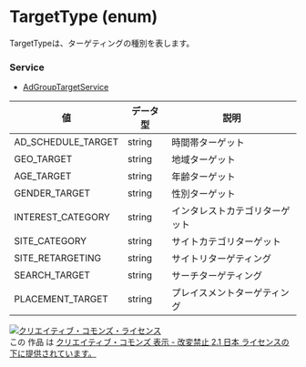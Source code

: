 # TargetType (enum)
TargetTypeは、ターゲティングの種別を表します。
### Service
+ [AdGroupTargetService](../services/AdGroupTargetService.md)

| 値 | データ型 | 説明 | 
|---|---|---|
| AD_SCHEDULE_TARGET| string| 時間帯ターゲット |
| GEO_TARGET| string| 地域ターゲット |
| AGE_TARGET| string| 年齢ターゲット |
| GENDER_TARGET| string| 性別ターゲット |
| INTEREST_CATEGORY| string| インタレストカテゴリターゲット |
| SITE_CATEGORY| string| サイトカテゴリターゲット |
| SITE_RETARGETING| string| サイトリターゲティング |
| SEARCH_TARGET| string| サーチターゲティング |
| PLACEMENT_TARGET| string| プレイスメントターゲティング |
<a rel="license" href="http://creativecommons.org/licenses/by-nd/2.1/jp/"><img alt="クリエイティブ・コモンズ・ライセンス" style="border-width:0" src="https://i.creativecommons.org/l/by-nd/2.1/jp/88x31.png" /></a><br />この 作品 は <a rel="license" href="http://creativecommons.org/licenses/by-nd/2.1/jp/">クリエイティブ・コモンズ 表示 - 改変禁止 2.1 日本 ライセンスの下に提供されています。</a>

